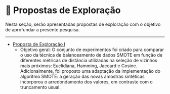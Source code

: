 # 🔬 Propostas de Exploração

Nesta seção, serão apresentadas propostas de exploração com o objetivo de aprofundar a presente pesquisa.

---

- [Proposta de Exploração I](propota_exploracao_um.md)
	- Objetivo geral: O conjunto de experimentos foi criado para comparar o uso da técnica de balanceamento de dados SMOTE em função de diferentes métricas de distância utilizadas na seleção de vizinhos mais próximos: Euclidiana, Hamming, Jaccard e Cosine. Adicionalmente, foi proposto uma adaptação da implementação do algoritmo SMOTE: a geração das novas amostras sintéticas incorporou o arredondamento dos valores, em contraste com o truncamento usual.
